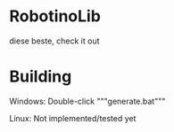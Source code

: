 # RobotinoLib

diese beste, check it out

# Building

Windows: Double-click """generate.bat"""

Linux: Not implemented/tested yet
